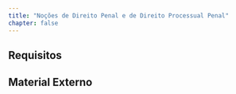 ```yaml
---
title: "Noções de Direito Penal e de Direito Processual Penal"
chapter: false
---
```


## Requisitos

## Material Externo
